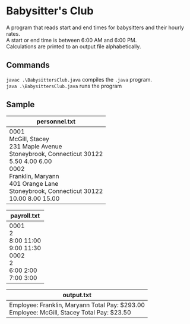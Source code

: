 # Babysitter's Club
A program that reads start and end times for babysitters and their hourly rates. <br>
A start or end time is between 6:00 AM and 6:00 PM. <br>
Calculations are printed to an output file alphabetically.

## Commands
`javac .\BabysittersClub.java` compiles the `.java` program. <br>
`java .\BabysittersClub.java` runs the program

## Sample
| personnel.txt |
|---------------|
| 0001 <br> McGill, Stacey <br> 231 Maple Avenue <br> Stoneybrook, Connecticut 30122 <br> 5.50 4.00 6.00 <br> 0002 <br> Franklin, Maryann <br> 401 Orange Lane <br> Stoneybrook, Connecticut 30122 <br> 10.00 8.00 15.00 |

| payroll.txt |
|-------------|
| 0001 <br> 2 <br> 8:00 11:00 <br> 9:00 11:30 <br> 0002 <br> 2 <br> 6:00 2:00 <br> 7:00 3:00 |

| output.txt |
|------------|
| Employee: Franklin, Maryann Total Pay: $293.00 <br> Employee: McGill, Stacey Total Pay: $23.50 |